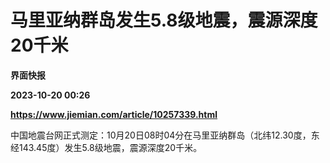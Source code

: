 # 马里亚纳群岛发生5.8级地震，震源深度20千米
**界面快报**

**2023-10-20 00:26**

**https://www.jiemian.com/article/10257339.html**

中国地震台网正式测定：10月20日08时04分在马里亚纳群岛（北纬12.30度，东经143.45度）发生5.8级地震，震源深度20千米。